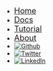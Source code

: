 * [<font size="4">Home</font>](http://flyabledev.com/)
* [<font size="4">Docs</font>](/)
* [<font size="4">Tutorial</font>](http://flyabledev.com/tutorial.html)
* [<font size="4">About</font>](http://flyabledev.com/about.html)
* [![Github](https://icongram.jgog.in/simple/github.svg?color=808080&size=16)](https://github.com/FlyableDev)
* [![Twitter](https://icongram.jgog.in/simple/twitter.svg?colored&size=16)](http://twitter.com/flyabletech)
* [![LinkedIn](https://icongr.am/devicon/linkedin-original.svg?size=16&color=currentColor)](https://www.linkedin.com/company/flyable/)
